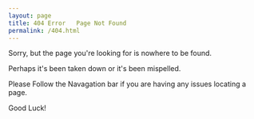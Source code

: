 ```yaml
---
layout: page
title: 404 Error   Page Not Found
permalink: /404.html
---
```


Sorry, but the page you're looking for is nowhere to be found.

Perhaps it's been taken down or it's been mispelled.

Please Follow the Navagation bar if you are having any issues locating a page.

Good Luck!
